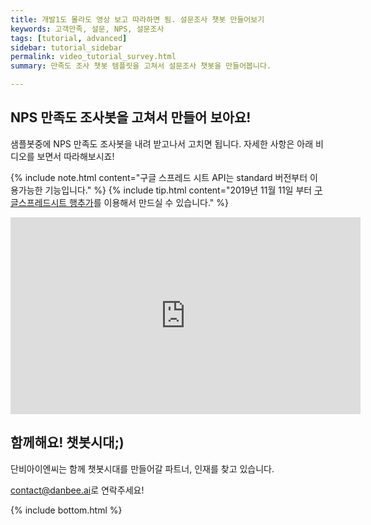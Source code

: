 ```yaml
---
title: 개발1도 몰라도 영상 보고 따라하면 됨. 설문조사 챗봇 만들어보기 
keywords: 고객만족, 설문, NPS, 설문조사
tags: [tutorial, advanced]
sidebar: tutorial_sidebar
permalink: video_tutorial_survey.html
summary: 만족도 조사 챗봇 템플릿을 고쳐서 설문조사 챗봇을 만들어봅니다.

---
```


## NPS 만족도 조사봇을 고쳐서 만들어 보아요!

샘플봇중에 NPS 만족도 조사봇을 내려 받고나서 고치면 됩니다.
자세한 사항은 아래 비디오를 보면서 따라해보시죠!

{% include note.html content="구글 스프레드 시트 API는 standard 버전부터 이용가능한 기능입니다." %}
{% include tip.html content="2019년 11월 11일 부터 [구글스프레드시트 행추가](/predefined_api_googlespreadsheetrowappend.html)를 이용해서 만드실 수 있습니다." %}

<iframe width="560" height="315" src="https://www.youtube.com/embed/B6Fil5qTNH0" frameborder="0" allow="accelerometer; autoplay; encrypted-media; gyroscope; picture-in-picture" allowfullscreen></iframe>


## 함께해요! 챗봇시대;) 
단비아이엔씨는 함께 챗봇시대를 만들어갈 파트너, 인재를 찾고 있습니다. 

[contact@danbee.ai](mailto:contact@danbee.ai)로 연락주세요!




{% include bottom.html %}
